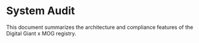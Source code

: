 # System Audit

This document summarizes the architecture and compliance features of the Digital Giant x MOG registry.
